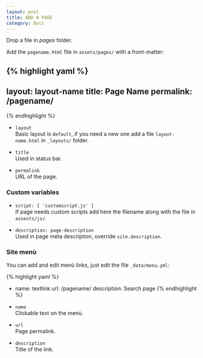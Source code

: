 ```yaml
---
layout: post
title: ADD A PAGE
category: Docs
---
```


Drop a file in *pages* folder.

Add the `pagename.html` file in `assets/pages/` with a front-matter:

{% highlight yaml %}
---
layout: layout-name
title: Page Name
permalink: /pagename/
---
{% endhighlight %}

* `layout`  
  Basic layout is `default`, if you need a new one add a file `layout-name.html` in `_layouts/` folder.
  
* `title`  
  Used in status bar.
  
* `permalink`  
  URL of the page.

### Custom variables

* `script: [ 'customscript.js' ]`  
  If page needs custom scripts add here the filename along with the file in `assests/js/`.
  
* `description: page-description`  
  Used in page meta description, override `site.description`.

### Site menù

You can add and edit menù links, just edit the file `_data/menu.yml`:

{% highlight yaml %}
- name: textlink
  url: /pagename/
  description: Search page
{% endhighlight %}

* `name`  
  Clickable text on the menù.
  
* `url`  
  Page permalink.
  
* `description`  
  Title of the link.